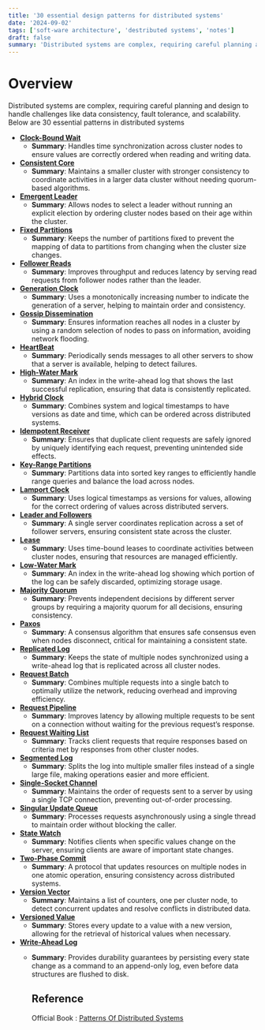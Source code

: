 ```yaml
---
title: '30 essential design patterns for distributed systems'
date: '2024-09-02'
tags: ['soft-ware architecture', 'destributed systems', 'notes']
draft: false
summary: 'Distributed systems are complex, requiring careful planning and design to handle challenges like data consistency, fault tolerance, and scalability. Below are 30 essential patterns in distributed systems'
---
```


# Overview
Distributed systems are complex, requiring careful planning and design to handle challenges like data consistency, fault tolerance, and scalability. Below are 30 essential patterns in distributed systems

- [**Clock-Bound Wait**](https://martinfowler.com/articles/patterns-of-distributed-systems/clock-bound-wait.html)
    - **Summary**: Handles time synchronization across cluster nodes to ensure values are correctly ordered when reading and writing data.
- [**Consistent Core**](https://martinfowler.com/articles/patterns-of-distributed-systems/consistent-core.html)
    - **Summary**: Maintains a smaller cluster with stronger consistency to coordinate activities in a larger data cluster without needing quorum-based algorithms.
- [**Emergent Leader**](https://martinfowler.com/articles/patterns-of-distributed-systems/emergent-leader.html)
    - **Summary**: Allows nodes to select a leader without running an explicit election by ordering cluster nodes based on their age within the cluster.
- [**Fixed Partitions**](https://martinfowler.com/articles/patterns-of-distributed-systems/fixed-partitions.html)
    - **Summary**: Keeps the number of partitions fixed to prevent the mapping of data to partitions from changing when the cluster size changes.
- [**Follower Reads**](https://martinfowler.com/articles/patterns-of-distributed-systems/follower-reads.html)
    - **Summary**: Improves throughput and reduces latency by serving read requests from follower nodes rather than the leader.
- [**Generation Clock**](https://martinfowler.com/articles/patterns-of-distributed-systems/generation-clock.html)
    - **Summary**: Uses a monotonically increasing number to indicate the generation of a server, helping to maintain order and consistency.
- [**Gossip Dissemination**](https://martinfowler.com/articles/patterns-of-distributed-systems/gossip-dissemination.html)
    - **Summary**: Ensures information reaches all nodes in a cluster by using a random selection of nodes to pass on information, avoiding network flooding.
- [**HeartBeat**](https://martinfowler.com/articles/patterns-of-distributed-systems/heartbeat.html)
    - **Summary**: Periodically sends messages to all other servers to show that a server is available, helping to detect failures.
- [**High-Water Mark**](https://martinfowler.com/articles/patterns-of-distributed-systems/high-watermark.html)
    - **Summary**: An index in the write-ahead log that shows the last successful replication, ensuring that data is consistently replicated.
- [**Hybrid Clock**](https://martinfowler.com/articles/patterns-of-distributed-systems/hybrid-clock.html)
    - **Summary**: Combines system and logical timestamps to have versions as date and time, which can be ordered across distributed systems.
- [**Idempotent Receiver**](https://martinfowler.com/articles/patterns-of-distributed-systems/idempotent-receiver.html)
    - **Summary**: Ensures that duplicate client requests are safely ignored by uniquely identifying each request, preventing unintended side effects.
- [**Key-Range Partitions**](https://martinfowler.com/articles/patterns-of-distributed-systems/key-range-partitions.html)
    - **Summary**: Partitions data into sorted key ranges to efficiently handle range queries and balance the load across nodes.
- [**Lamport Clock**](https://martinfowler.com/articles/patterns-of-distributed-systems/lamport-clock.html)
    - **Summary**: Uses logical timestamps as versions for values, allowing for the correct ordering of values across distributed servers.
- [**Leader and Followers**](https://martinfowler.com/articles/patterns-of-distributed-systems/leader-follower.html)
    - **Summary**: A single server coordinates replication across a set of follower servers, ensuring consistent state across the cluster.
- [**Lease**](https://martinfowler.com/articles/patterns-of-distributed-systems/lease.html)
    - **Summary**: Uses time-bound leases to coordinate activities between cluster nodes, ensuring that resources are managed efficiently.
- [**Low-Water Mark**](https://martinfowler.com/articles/patterns-of-distributed-systems/low-watermark.html)
    - **Summary**: An index in the write-ahead log showing which portion of the log can be safely discarded, optimizing storage usage.
- [**Majority Quorum**](https://martinfowler.com/articles/patterns-of-distributed-systems/majority-quorum.html)
    - **Summary**: Prevents independent decisions by different server groups by requiring a majority quorum for all decisions, ensuring consistency.
- [**Paxos**](https://martinfowler.com/articles/patterns-of-distributed-systems/paxos.html)
    - **Summary**: A consensus algorithm that ensures safe consensus even when nodes disconnect, critical for maintaining a consistent state.
- [**Replicated Log**](https://martinfowler.com/articles/patterns-of-distributed-systems/replicated-log.html)
    - **Summary**: Keeps the state of multiple nodes synchronized using a write-ahead log that is replicated across all cluster nodes.
- [**Request Batch**](https://martinfowler.com/articles/patterns-of-distributed-systems/request-batch.html)
    - **Summary**: Combines multiple requests into a single batch to optimally utilize the network, reducing overhead and improving efficiency.
- [**Request Pipeline**](https://martinfowler.com/articles/patterns-of-distributed-systems/request-pipeline.html)
    - **Summary**: Improves latency by allowing multiple requests to be sent on a connection without waiting for the previous request’s response.
- [**Request Waiting List**](https://martinfowler.com/articles/patterns-of-distributed-systems/request-waiting-list.html)
    - **Summary**: Tracks client requests that require responses based on criteria met by responses from other cluster nodes.
- [**Segmented Log**](https://martinfowler.com/articles/patterns-of-distributed-systems/segmented-log.html)
    - **Summary**: Splits the log into multiple smaller files instead of a single large file, making operations easier and more efficient.
- [**Single-Socket Channel**](https://martinfowler.com/articles/patterns-of-distributed-systems/single-socket-channel.html)
    - **Summary**: Maintains the order of requests sent to a server by using a single TCP connection, preventing out-of-order processing.
- [**Singular Update Queue**](https://martinfowler.com/articles/patterns-of-distributed-systems/singular-update-queue.html)
    - **Summary**: Processes requests asynchronously using a single thread to maintain order without blocking the caller.
- [**State Watch**](https://martinfowler.com/articles/patterns-of-distributed-systems/state-watch.html)
    - **Summary**: Notifies clients when specific values change on the server, ensuring clients are aware of important state changes.
- [**Two-Phase Commit**](https://martinfowler.com/articles/patterns-of-distributed-systems/two-phase-commit.html)
    - **Summary**: A protocol that updates resources on multiple nodes in one atomic operation, ensuring consistency across distributed systems.
- [**Version Vector**](https://martinfowler.com/articles/patterns-of-distributed-systems/version-vector.html)
    - **Summary**: Maintains a list of counters, one per cluster node, to detect concurrent updates and resolve conflicts in distributed data.
- [**Versioned Value**](https://martinfowler.com/articles/patterns-of-distributed-systems/versioned-value.html)
    - **Summary**: Stores every update to a value with a new version, allowing for the retrieval of historical values when necessary.
- [**Write-Ahead Log**](https://martinfowler.com/articles/patterns-of-distributed-systems/write-ahead-log.html)
    - **Summary**: Provides durability guarantees by persisting every state change as a command to an append-only log, even before data structures are flushed to disk.
 
      ## Reference
      Official Book : [Patterns Of Distributed Systems](https://martinfowler.com/articles/patterns-of-distributed-systems/)
